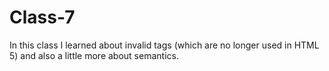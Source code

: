 # Class-7

In this class I learned about invalid tags (which are no longer used in HTML 5) and also a little more about semantics.
